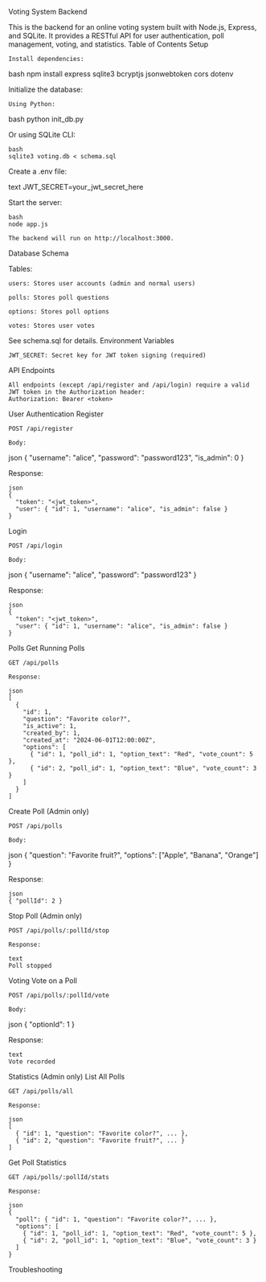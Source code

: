 Voting System Backend

This is the backend for an online voting system built with Node.js, Express, and SQLite.
It provides a RESTful API for user authentication, poll management, voting, and statistics.
Table of Contents
Setup

    Install dependencies:

bash
npm install express sqlite3 bcryptjs jsonwebtoken cors dotenv

Initialize the database:

    Using Python:

bash
python init_db.py

Or using SQLite CLI:

    bash
    sqlite3 voting.db < schema.sql

Create a .env file:

text
JWT_SECRET=your_jwt_secret_here

Start the server:

    bash
    node app.js

    The backend will run on http://localhost:3000.

Database Schema

Tables:

    users: Stores user accounts (admin and normal users)

    polls: Stores poll questions

    options: Stores poll options

    votes: Stores user votes

See schema.sql for details.
Environment Variables

    JWT_SECRET: Secret key for JWT token signing (required)

API Endpoints

    All endpoints (except /api/register and /api/login) require a valid JWT token in the Authorization header:
    Authorization: Bearer <token>

User Authentication
Register

    POST /api/register

    Body:

json
{
  "username": "alice",
  "password": "password123",
  "is_admin": 0
}

Response:

    json
    {
      "token": "<jwt_token>",
      "user": { "id": 1, "username": "alice", "is_admin": false }
    }

Login

    POST /api/login

    Body:

json
{
  "username": "alice",
  "password": "password123"
}

Response:

    json
    {
      "token": "<jwt_token>",
      "user": { "id": 1, "username": "alice", "is_admin": false }
    }

Polls
Get Running Polls

    GET /api/polls

    Response:

    json
    [
      {
        "id": 1,
        "question": "Favorite color?",
        "is_active": 1,
        "created_by": 1,
        "created_at": "2024-06-01T12:00:00Z",
        "options": [
          { "id": 1, "poll_id": 1, "option_text": "Red", "vote_count": 5 },
          { "id": 2, "poll_id": 1, "option_text": "Blue", "vote_count": 3 }
        ]
      }
    ]

Create Poll (Admin only)

    POST /api/polls

    Body:

json
{
  "question": "Favorite fruit?",
  "options": ["Apple", "Banana", "Orange"]
}

Response:

    json
    { "pollId": 2 }

Stop Poll (Admin only)

    POST /api/polls/:pollId/stop

    Response:

    text
    Poll stopped

Voting
Vote on a Poll

    POST /api/polls/:pollId/vote

    Body:

json
{ "optionId": 1 }

Response:

    text
    Vote recorded

Statistics (Admin only)
List All Polls

    GET /api/polls/all

    Response:

    json
    [
      { "id": 1, "question": "Favorite color?", ... },
      { "id": 2, "question": "Favorite fruit?", ... }
    ]

Get Poll Statistics

    GET /api/polls/:pollId/stats

    Response:

    json
    {
      "poll": { "id": 1, "question": "Favorite color?", ... },
      "options": [
        { "id": 1, "poll_id": 1, "option_text": "Red", "vote_count": 5 },
        { "id": 2, "poll_id": 1, "option_text": "Blue", "vote_count": 3 }
      ]
    }

Troubleshooting

